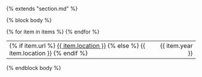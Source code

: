 {% extends "section.md" %}

{% block body %}
<table class="table table-hover">
{% for item in items %}
<tr>
  <td>
    {% if item.url %}
        <a href="{{ item.url }}">{{ item.location }}</a>
    {% else %}
        {{ item.location }}
    {% endif %}
  </td>
  <td class='col-md-1' style='text-align:right;'>{{ item.year }}</td>
</tr>
{% endfor %}
</table>
{% endblock body %}
